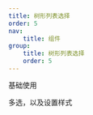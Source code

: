 ```yaml
---
title: 树形列表选择
order: 5
nav:
    title: 组件
group:
    title: 树形列表选择
    order: 5
---
```


<code src="./basic.tsx"></code>

基础使用

<code src="./multiple.tsx"></code>

多选，以及设置样式
